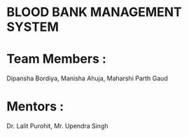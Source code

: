 # BLOOD BANK MANAGEMENT SYSTEM

# Team Members :
Dipansha Bordiya,
Manisha Ahuja,
Maharshi Parth Gaud

# Mentors :
Dr. Lalit Purohit, 
Mr. Upendra Singh 
